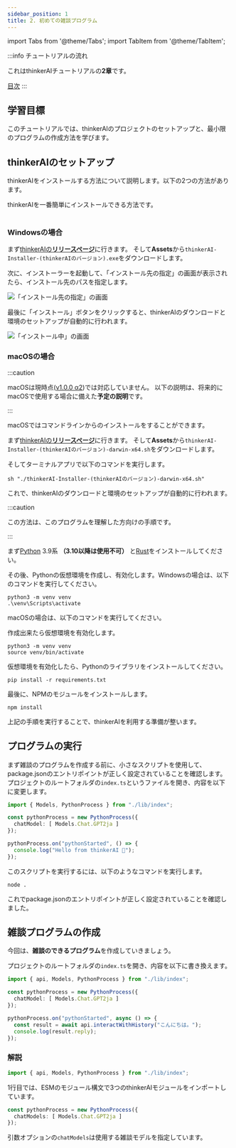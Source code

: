 ```yaml
---
sidebar_position: 1
title: 2. 初めての雑談プログラム
---
```


import Tabs from '@theme/Tabs';
import TabItem from '@theme/TabItem';

:::info チュートリアルの流れ

これはthinkerAIチュートリアルの**2章**です。

[目次](/docs/category/tutorial)
:::

## 学習目標

このチュートリアルでは、thinkerAIのプロジェクトのセットアップと、最小限のプログラムの作成方法を学びます。

## thinkerAIのセットアップ

thinkerAIをインストールする方法について説明します。以下の2つの方法があります。

<Tabs>
<TabItem value="use-installer" label="thinkerAI Installer" default>
thinkerAIを一番簡単にインストールできる方法です。

<br/>
<br/>

### Windowsの場合

まず[thinkerAIの**リリースページ**](https://github.com/thinking-grp/thinkerAI/releases/)に行きます。
そして**Assets**から`thinkerAI-Installer-(thinkerAIのバージョン).exe`をダウンロードします。

次に、インストーラーを起動して、「インストール先の指定」の画面が表示されたら、インストール先のパスを指定します。

![「インストール先の指定」の画面](https://github.com/mf-3d.png)

最後に「インストール」ボタンをクリックすると、thinkerAIのダウンロードと環境のセットアップが自動的に行われます。

![「インストール中」の画面](https://github.com/mf-3d.png)

### macOSの場合

:::caution

macOSは現時点([v1.0.0 α2](https://github.com/thinking-grp/thinkerAI/releases/tag/v1.0.0-alpha.2))では対応していません。
以下の説明は、将来的にmacOSで使用する場合に備えた**予定の説明**です。

:::

macOSではコマンドラインからのインストールをすることができます。

まず[thinkerAIの**リリースページ**](https://github.com/thinking-grp/thinkerAI/releases/)に行きます。
そして**Assets**から`thinkerAI-Installer-(thinkerAIのバージョン)-darwin-x64.sh`をダウンロードします。

そしてターミナルアプリで以下のコマンドを実行します。
```shell
sh "./thinkerAI-Installer-(thinkerAIのバージョン)-darwin-x64.sh"
```

これで、thinkerAIのダウンロードと環境のセットアップが自動的に行われます。

</TabItem>
<TabItem value="use-source" label="ソースコードから">

:::caution

この方法は、このプログラムを理解した方向けの手順です。

:::

まず[Python](https://python.org) 3.9系 **（3.10以降は使用不可）** と[Rust](https://rust-lang.org)をインストールしてください。

その後、Pythonの仮想環境を作成し、有効化します。Windowsの場合は、以下のコマンドを実行してください。

```shell
python3 -m venv venv
.\venv\Scripts\activate
```

macOSの場合は、以下のコマンドを実行してください。

作成出来たら仮想環境を有効化します。

```shell
python3 -m venv venv
source venv/bin/activate
```

仮想環境を有効化したら、Pythonのライブラリをインストールしてください。

```shell
pip install -r requirements.txt
```

最後に、NPMのモジュールをインストールします。

```shell
npm install
```

上記の手順を実行することで、thinkerAIを利用する準備が整います。
</TabItem>
</Tabs>

## プログラムの実行

まず雑談のプログラムを作成する前に、小さなスクリプトを使用して、package.jsonのエントリポイントが正しく設定されていることを確認します。 
プロジェクトのルートフォルダの`index.ts`というファイルを開き、内容を以下に変更します。

```ts
import { Models, PythonProcess } from "./lib/index";

const pythonProcess = new PythonProcess({
  chatModel: [ Models.Chat.GPT2ja ]
});

pythonProcess.on("pythonStarted", () => {
  console.log("Hello from thinkerAI 👋");
});
```

このスクリプトを実行するには、以下のようなコマンドを実行します。

```shell
node .
```

<!-- [**Pythonプロセス**](aaaa)が起動したらターミナルに`Hello from thinkerAI 👋`と出力されるはずです。 -->
これでpackage.jsonのエントリポイントが正しく設定されていることを確認しました。

## 雑談プログラムの作成

今回は、**雑談のできるプログラム**を作成していきましょう。

プロジェクトのルートフォルダの`index.ts`を開き、内容を以下に書き換えます。

```ts
import { api, Models, PythonProcess } from "./lib/index";

const pythonProcess = new PythonProcess({
  chatModel: [ Models.Chat.GPT2ja ]
});

pythonProcess.on("pythonStarted", async () => {
  const result = await api.interactWithHistory("こんにちは。");
  console.log(result.reply);
});
```

### 解説


```ts
import { api, Models, PythonProcess } from "./lib/index";
```

1行目では、ESMのモジュール構文で3つのthinkerAIモジュールをインポートしています。

<!-- * [**api**](/api/lib)、**Pythonプロセス**のAPIの制御を行います。
* [**Models**](aaaa)、**Pythonプロセス**で使えるモデルを定義したクラスです。
* [**PythonProcess**](aaaa)、**Pythonプロセス**の制御を行います。 -->

```ts title=index.ts (Lines 3 - 5)
const pythonProcess = new PythonProcess({
  chatModels: [ Models.Chat.GPT2ja ]
});
```

<!-- [**PythonProcess**](aaaa)をインスタンス化します。 -->
引数オプションの`chatModels`は使用する雑談モデルを指定しています。